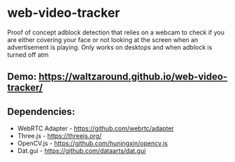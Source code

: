 # web-video-tracker
Proof of concept adblock detection that relies on a webcam to check if you are either covering your face or not looking at the screen when an advertisement is playing. Only works on desktops and when adblock is turned off atm

## Demo: https://waltzaround.github.io/web-video-tracker/


## Dependencies:

* WebRTC Adapter - https://github.com/webrtc/adapter
* Three.js - https://threejs.org/
* OpenCV.js -  https://github.com/huningxin/opencv.js
* Dat.gui - https://github.com/dataarts/dat.gui
